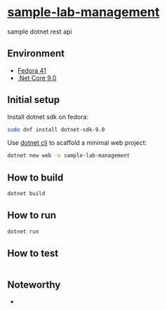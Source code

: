 # [sample-lab-management][repo]

sample dotnet rest api

## Environment

- [Fedora 41][fedora]
- [,Net Core 9.0][dotnet]

## Initial setup

Install dotnet sdk on fedora:

```bash
sudo dnf install dotnet-sdk-9.0
```

Use [dotnet cli][cli] to scaffold a minimal web project:

```bash
dotnet new web -o sample-lab-management
```

## How to build

```bash
dotnet build
```

## How to run

```bash
dotnet run
```

## How to test

```bash

```

## Noteworthy

-

[repo]: https://github.com/sombriks/sample-lab-management
[fedora]: https://fedoraproject.org/
[dotnet]: https://dotnet.microsoft.com/en-us/download
[cli]: https://learn.microsoft.com/pt-br/dotnet/core/tools/dotnet-new#synopsis
